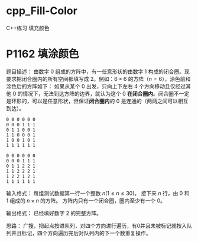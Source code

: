 # cpp_Fill-Color
C++练习 填充颜色

# P1162 填涂颜色

题目描述：
由数字 $0$ 组成的方阵中，有一任意形状的由数字 $1$ 构成的闭合圈。现要求把闭合圈内的所有空间都填写成 $2$。例如：$6\times 6$ 的方阵（$n=6$），涂色前和涂色后的方阵如下：
如果从某个 $0$ 出发，只向上下左右 $4$ 个方向移动且仅经过其他 $0$ 的情况下，无法到达方阵的边界，就认为这个 $0$ **在闭合圈内**。闭合圈不一定是环形的，可以是任意形状，但保证**闭合圈内**的 $0$ 是连通的（两两之间可以相互到达）。

```plain
0 0 0 0 0 0
0 0 0 1 1 1
0 1 1 0 0 1
1 1 0 0 0 1
1 0 0 1 0 1
1 1 1 1 1 1
```
```plain
0 0 0 0 0 0
0 0 0 1 1 1
0 1 1 2 2 1
1 1 2 2 2 1
1 2 2 1 2 1
1 1 1 1 1 1
```

输入格式：
每组测试数据第一行一个整数 $n(1 \le n \le 30)$。
接下来 $n$ 行，由 $0$ 和 $1$ 组成的 $n \times n$ 的方阵。
方阵内只有一个闭合圈，圈内至少有一个 $0$。

输出格式：
已经填好数字 $2$ 的完整方阵。

思路：
广搜，把起点按进队列，对四个方向进行遍历，有0并且未被标记就按入队列并且标记，四个方向遍历完后对队列内的下一个数重复操作。
